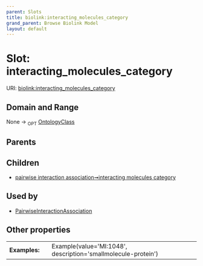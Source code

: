 ```yaml
---
parent: Slots
title: biolink:interacting_molecules_category
grand_parent: Browse Biolink Model
layout: default
---
```


# Slot: interacting_molecules_category




URI: [biolink:interacting_molecules_category](https://w3id.org/biolink/vocab/interacting_molecules_category)

## Domain and Range

None ->  <sub>OPT</sub> [OntologyClass](OntologyClass.md)

## Parents


## Children

 *  [pairwise interaction association➞interacting molecules category](pairwise_interaction_association_interacting_molecules_category.md)

## Used by

 * [PairwiseInteractionAssociation](PairwiseInteractionAssociation.md)

## Other properties

|  |  |  |
| --- | --- | --- |
| **Examples:** | | Example(value='MI:1048', description='smallmolecule-protein') |


